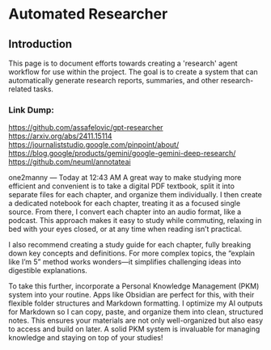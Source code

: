 # Automated Researcher

## Introduction

This page is to document efforts towards creating a 'research' agent workflow for use within the project. The goal is to create a system that can automatically generate research reports, summaries, and other research-related tasks.

### Link Dump:
https://github.com/assafelovic/gpt-researcher
https://arxiv.org/abs/2411.15114
https://journaliststudio.google.com/pinpoint/about/
https://blog.google/products/gemini/google-gemini-deep-research/
https://github.com/neuml/annotateai



one2manny
 — 
Today at 12:43 AM
A great way to make studying more efficient and convenient is to take a digital PDF textbook, split it into separate files for each chapter, and organize them individually. I then create a dedicated notebook for each chapter, treating it as a focused single source. From there, I convert each chapter into an audio format, like a podcast. This approach makes it easy to study while commuting, relaxing in bed with your eyes closed, or at any time when reading isn’t practical.

I also recommend creating a study guide for each chapter, fully breaking down key concepts and definitions. For more complex topics, the “explain like I’m 5” method works wonders—it simplifies challenging ideas into digestible explanations.

To take this further, incorporate a Personal Knowledge Management (PKM) system into your routine. Apps like Obsidian are perfect for this, with their flexible folder structures and Markdown formatting. I optimize my AI outputs for Markdown so I can copy, paste, and organize them into clean, structured notes. This ensures your materials are not only well-organized but also easy to access and build on later. A solid PKM system is invaluable for managing knowledge and staying on top of your studies!

